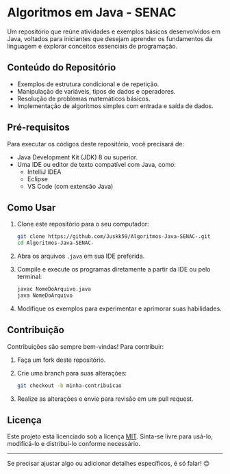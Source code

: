# Algoritmos em Java - SENAC

Um repositório que reúne atividades e exemplos básicos desenvolvidos em Java, voltados para iniciantes que desejam aprender os fundamentos da linguagem e explorar conceitos essenciais de programação.

## Conteúdo do Repositório

- Exemplos de estrutura condicional e de repetição.
- Manipulação de variáveis, tipos de dados e operadores.
- Resolução de problemas matemáticos básicos.
- Implementação de algoritmos simples com entrada e saída de dados.

## Pré-requisitos

Para executar os códigos deste repositório, você precisará de:

- Java Development Kit (JDK) 8 ou superior.
- Uma IDE ou editor de texto compatível com Java, como:
  - IntelliJ IDEA
  - Eclipse
  - VS Code (com extensão Java)

## Como Usar

1. Clone este repositório para o seu computador:

    ```bash
    git clone https://github.com/Juskk59/Algoritmos-Java-SENAC-.git
    cd Algoritmos-Java-SENAC-
    ```

2. Abra os arquivos `.java` em sua IDE preferida.

3. Compile e execute os programas diretamente a partir da IDE ou pelo terminal:

    ```bash
    javac NomeDoArquivo.java
    java NomeDoArquivo
    ```

4. Modifique os exemplos para experimentar e aprimorar suas habilidades.

## Contribuição

Contribuições são sempre bem-vindas! Para contribuir:

1. Faça um fork deste repositório.
2. Crie uma branch para suas alterações:

    ```bash
    git checkout -b minha-contribuicao
    ```

3. Realize as alterações e envie para revisão em um pull request.

## Licença

Este projeto está licenciado sob a licença [MIT](https://opensource.org/licenses/MIT). Sinta-se livre para usá-lo, modificá-lo e distribuí-lo conforme necessário.

---

Se precisar ajustar algo ou adicionar detalhes específicos, é só falar! 😊
